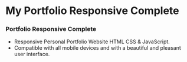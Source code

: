# My Portfolio Responsive Complete
### Portfolio Responsive Complete

- Responsive Personal Portfolio Website HTML CSS & JavaScript.
- Compatible with all mobile devices and with a beautiful and pleasant user interface.



